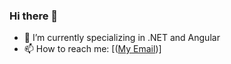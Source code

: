 ### Hi there 👋
- 🔭 I’m currently specializing in .NET and Angular
- 📫 How to reach me: [(<a href=”mailto:serialgeronimo@gmail.com? Subject=Hola%20Geronimo”>My Email</a>)]
<!--
**GeronimoSerial/GeronimoSerial** is a ✨ _special_ ✨ repository because its `README.md` (this file) appears on your GitHub profile.

Here are some ideas to get you started:

- 🔭 I’m currently working on ...
- 🌱 I’m currently learning ...
- 👯 I’m looking to collaborate on ...
- 🤔 I’m looking for help with ...
- 💬 Ask me about ...
- 📫 How to reach me: ...
- 😄 Pronouns: ...
- ⚡ Fun fact: ...
-->
